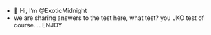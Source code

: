 - 👋 Hi, I’m @ExoticMidnight
- we are sharing answers to the test here, what test? you JKO test of course.... ENJOY

<!---
ExoticMidnight/ExoticMidnight is a ✨ special ✨ repository because its `README.md` (this file) appears on your GitHub profile.
You can click the Preview link to take a look at your changes.
--->

